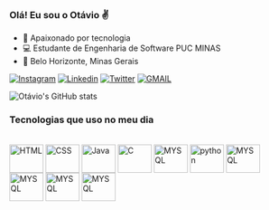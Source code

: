### Olá! Eu sou o Otávio ✌️
- 🔭 Apaixonado por tecnologia
- 💻 Estudante de Engenharia de Software PUC MINAS
- 🚩 Belo Horizonte, Minas Gerais


[![Instagram](https://img.shields.io/badge/Instagram-E4405F?style=for-the-badge&logo=instagram&logoColor=white)](https://www.instagram.com/_otaviomendes_/)
[![Linkedin](	https://img.shields.io/badge/LinkedIn-0077B5?style=for-the-badge&logo=linkedin&logoColor=white)](https://www.linkedin.com/in/otavio-mendes-852b85174/)
[![Twitter](https://img.shields.io/badge/Twitter-1DA1F2?style=for-the-badge&logo=twitter&logoColor=white)](https://twitter.com/otavio_mendess1)
[![GMAIL](https://img.shields.io/badge/Gmail-D14836?style=for-the-badge&logo=gmail&logoColor=white)](mailto:otaviojulio.mendes@gmail.com)


![Otávio's GitHub stats](https://github-readme-stats.vercel.app/api?username=OtavioMendes12&show_icons=true&theme=radical)

### Tecnologias que uso no meu dia

<div style="display: inline_block"><br/>
  <img align="center" alt="HTML" height="50" width="60" src="https://cdn.jsdelivr.net/gh/devicons/devicon/icons/html5/html5-original-wordmark.svg" />
  <img align="center" alt="CSS" height="50" width="60" src="https://cdn.jsdelivr.net/gh/devicons/devicon/icons/css3/css3-original-wordmark.svg" />
  <img align="center" alt="Java" height="50" width="60" src="https://cdn.jsdelivr.net/gh/devicons/devicon/icons/java/java-original-wordmark.svg" />
  <img align="center" alt="C" height="50" width="60" src="https://cdn.jsdelivr.net/gh/devicons/devicon/icons/c/c-original.svg" />
  <img align="center" alt="MYSQL" height="50" width="60" src="https://cdn.jsdelivr.net/gh/devicons/devicon/icons/mysql/mysql-original-wordmark.svg" />
   <img align="center" alt="python"height="50" width="60" src="https://cdn.jsdelivr.net/gh/devicons/devicon/icons/python/python-original.svg"  />  
   <img align="center" alt="MYSQL" height="50" width="60" src="https://cdn.jsdelivr.net/gh/devicons/devicon/icons/visualstudio/visualstudio-plain.svg" />                    <img align="center" alt="MYSQL" height="50" width="60" src="https://cdn.jsdelivr.net/gh/devicons/devicon/icons/vscode/vscode-original.svg" />
     <img align="center" alt="MYSQL" height="50" width="60" src="https://cdn.jsdelivr.net/gh/devicons/devicon/icons/bootstrap/bootstrap-plain-wordmark.svg" />    
     <img align="center" alt="MYSQL" height="50" width="60" src="https://cdn.jsdelivr.net/gh/devicons/devicon/icons/javascript/javascript-original.svg" />
          
  </div>
  
  
